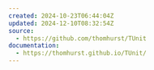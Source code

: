 ```yaml
---
created: 2024-10-23T06:44:04Z
updated: 2024-12-10T08:32:54Z
source:
  - https://github.com/thomhurst/TUnit
documentation:
  - https://thomhurst.github.io/TUnit/
---
```

